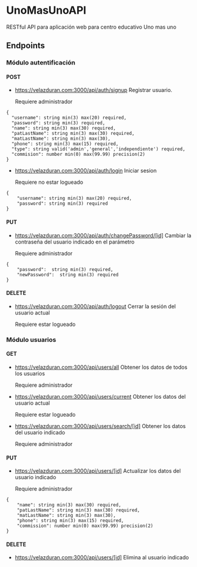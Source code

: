 # UnoMasUnoAPI 
RESTful API para aplicación web para centro educativo Uno mas uno

## Endpoints

### Módulo autentificación

#### POST
- https://velazduran.com:3000/api/auth/signup Registrar usuario.

  Requiere administrador

```
{
  "username": string min(3) max(20) required,
  "password": string min(3) required,
  "name": string min(3) max(30) required,
  "patLastName": string min(3) max(30) required,
  "matLastName": string min(3) max(30),
  "phone": string min(3) max(15) required,
  "type": string valid('admin','general','independiente') required,
  "commision": number min(0) max(99.99) precision(2)
}
```

- https://velazduran.com:3000/api/auth/login Iniciar sesion

  Requiere no estar logueado
```
{
    "username": string min(3) max(20) required,
    "password": string min(3) required
}
```

#### PUT
- https://velazduran.com:3000/api/auth/changePassword/[id] Cambiar la contraseña del usuario indicado en el parámetro

  Requiere administrador
```
{
    "password":  string min(3) required,
    "newPassword":  string min(3) required
}
```

#### DELETE
- https://velazduran.com:3000/api/auth/logout Cerrar la sesión del usuario actual

  Requiere estar logueado

### Módulo usuarios

#### GET
- https://velazduran.com:3000/api/users/all Obtener los datos de todos los usuarios

  Requiere administrador


- https://velazduran.com:3000/api/users/current Obtener los datos del usuario actual

  Requiere estar logueado

- https://velazduran.com:3000/api/users/search/[id] Obtener los datos del usuario indicado

  Requiere administrador


#### PUT
- https://velazduran.com:3000/api/users/[id] Actualizar los datos del usuario indicado

  Requiere administrador
```
{
    "name": string min(3) max(30) required,
    "patLastName": string min(3) max(30) required,
    "matLastName": string min(3) max(30),
    "phone": string min(3) max(15) required,
    "commission": number min(0) max(99.99) precision(2)
}
```

#### DELETE
- https://velazduran.com:3000/api/users/[id] Elimina al usuario indicado
